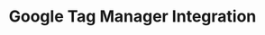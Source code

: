 ---
title: Google Tag Manager Integration
integrationName: Google Tag Manager
logo: gtm-integration.png
categories: 
 - tag-manager
 - featured
slug: gtm
highlights: |
    Google Tag Manager helps you manage website tags all in one place. Referral SaaSquatch's GTM integration leverages your existing GTM setup to install your referral program without needing to edit your website.
keyFeatures:
 - Drag-and-Drop code snippet install
 - Leverage existing Google Tag Manager setup
 - No webpage editing required
 - Completely configure your referral program through the SaaSquatch Portal.
moreInfo:
 - "[Google Tag Manager Quickstart Guide](/guides/using-gtm)"
 - "[Drag-and-Drop Integration Configuration](/guides/integration-quickstart)"
guideLink: /guides/using-gtm
category: landingPage
template: intergrationLander.html
---